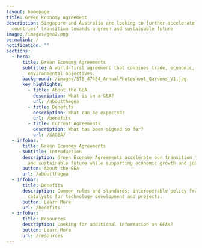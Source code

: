 ```yaml
---
layout: homepage
title: Green Economy Agreement
description: Singapore and Australia are looking to further accelerate both
  countries’ transition towards a green and sustainable future
image: /images/gea2.png
permalink: /
notification: ""
sections:
  - hero:
      title: Green Economy Agreements
      subtitle: A world-first agreement that combines trade, economic, and
        environmental objectives.
      background: /images/STB_47454_AnnualPhotoshoot_Gardens_V1.jpg
      key_highlights:
        - title: About the GEA
          description: What is in a GEA?
          url: /aboutthegea
        - title: Benefits
          description: What can be expected?
          url: /benefits
        - title: Current Agreements
          description: What has been signed so far?
          url: /SAGEA/
  - infobar:
      title: Green Economy Agreements
      subtitle: Introduction
      description: Green Economy Agreements accelerate our transition towards a green
        and sustainable future while supporting economic growth and jobs.
      button: About the GEA
      url: /aboutthegea
  - infobar:
      title: Benefits
      description: Common rules and standards; interoperable policy frameworks; and
        catalysts for technology development and projects.
      button: Learn More
      url: /benefits
  - infobar:
      title: Resources
      description: Looking for additional information on GEAs?
      button: Learn More
      url: /resources
---
```

